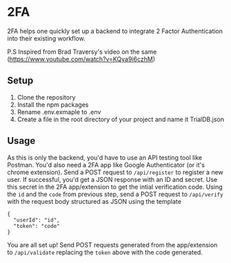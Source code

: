 # 2FA

2FA helps one quickly set up a backend to integrate 2 Factor Authentication into their existing workflow.

P.S Inspired from Brad Traversy's video on the same (https://www.youtube.com/watch?v=KQya9i6czhM)

## Setup 
1. Clone the repository
2. Install the npm packages
2. Rename .env.exmaple to .env
3. Create a file in the root directory of your project and name it TrialDB.json


## Usage
As this is only the backend, you'd have to use an API testing tool like Postman. You'd also need a 2FA app like Google Authenticator (or it's chrome extension).
Send a POST request to `/api/register` to register a new user. If successful, you'd get a JSON response with an ID and secret. Use this secret in the 2FA app/extension to get the intial verification code.
Using the `id` and the `code` from previous step, send a POST request to `/api/verify` with the request body structured as JSON using the template
```
{
  "userId": "id",
  "token": "code"
}
```

You are all set up! Send POST requests generated from the app/extension to `/api/validate` replacing the `token` above with the code generated.
